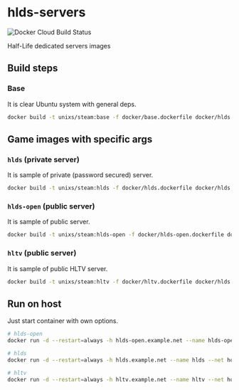 # hlds-servers

![Docker Cloud Build Status](https://img.shields.io/docker/cloud/build/unixs/steam?style=flat-square&cacheSeconds=36000)

Half-Life dedicated servers images

## Build steps

### Base

It is clear Ubuntu system with general deps.

```bash
docker build -t unixs/steam:base -f docker/base.dockerfile docker/hlds
```

## Game images with specific args

### `hlds` (private server)

It is sample of private (password secured) server.

```bash
docker build -t unixs/steam:hlds -f docker/hlds.dockerfile docker/hlds
```

### `hlds-open` (public server)

It is sample of public server.

```bash
docker build -t unixs/steam:hlds-open -f docker/hlds-open.dockerfile docker/hlds
```

### `hltv` (public server)

It is sample of public HLTV server.

```bash
docker build -t unixs/steam:hltv -f docker/hltv.dockerfile docker/hlds
```

## Run on host

Just start container with own options.

```bash
# hlds-open
docker run -d --restart=always -h hlds-open.example.net --name hlds-open --net host  unixs/steam:hlds-open

# hlds
docker run -d --restart=always -h hlds.example.net --name hlds --net host  unixs/steam:hlds +sv_password longsecurepassword

# hltv
docker run -d --restart=always -h hltv.example.net --name hltv --net host  unixs/steam:hltv
```

